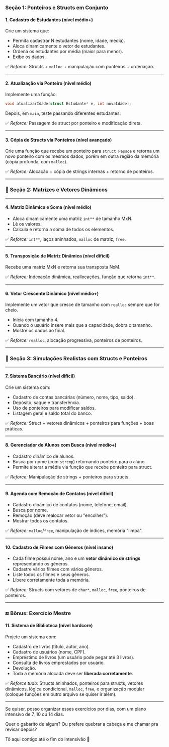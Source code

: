 ### **Seção 1: Ponteiros e Structs em Conjunto**

#### **1. Cadastro de Estudantes (nível médio+)**

Crie um sistema que:

* Permita cadastrar N estudantes (nome, idade, média).
* Aloca dinamicamente o vetor de estudantes.
* Ordena os estudantes por média (maior para menor).
* Exibe os dados.

✅ *Reforce:* Structs + `malloc` + manipulação com ponteiros + ordenação.

---

#### **2. Atualização via Ponteiro (nível médio)**

Implemente uma função:

```c
void atualizarIdade(struct Estudante* e, int novaIdade);
```

Depois, em `main`, teste passando diferentes estudantes.

✅ *Reforce:* Passagem de struct por ponteiro e modificação direta.

---

#### **3. Cópia de Structs via Ponteiros (nível avançado)**

Crie uma função que recebe um ponteiro para `struct Pessoa` e retorna um novo ponteiro com os mesmos dados, porém em outra região da memória (cópia profunda, com `malloc`).

✅ *Reforce:* Alocação + cópia de strings internas + retorno de ponteiros.

---

### 🧠 **Seção 2: Matrizes e Vetores Dinâmicos**

---

#### **4. Matriz Dinâmica e Soma (nível médio)**

* Aloca dinamicamente uma matriz `int**` de tamanho MxN.
* Lê os valores.
* Calcula e retorna a soma de todos os elementos.

✅ *Reforce:* `int**`, laços aninhados, `malloc` de matriz, `free`.

---

#### **5. Transposição de Matriz Dinâmica (nível difícil)**

Recebe uma matriz MxN e retorna sua transposta NxM.

✅ *Reforce:* Indexação dinâmica, reallocações, função que retorna `int**`.

---

#### **6. Vetor Crescente Dinâmico (nível médio+)**

Implemente um vetor que cresce de tamanho com `realloc` sempre que for cheio.

* Inicia com tamanho 4.
* Quando o usuário insere mais que a capacidade, dobra o tamanho.
* Mostre os dados ao final.

✅ *Reforce:* `realloc`, alocação progressiva, ponteiros de ponteiros.

---

### 💾 **Seção 3: Simulações Realistas com Structs e Ponteiros**

---

#### **7. Sistema Bancário (nível difícil)**

Crie um sistema com:

* Cadastro de contas bancárias (número, nome, tipo, saldo).
* Depósito, saque e transferência.
* Uso de ponteiros para modificar saldos.
* Listagem geral e saldo total do banco.

✅ *Reforce:* Struct + vetores dinâmicos + ponteiros para funções + boas práticas.

---

#### **8. Gerenciador de Alunos com Busca (nível médio+)**

* Cadastro dinâmico de alunos.
* Busca por nome (com `strcmp`) retornando ponteiro para o aluno.
* Permite alterar a média via função que recebe ponteiro para struct.

✅ *Reforce:* Manipulação de strings + ponteiros para structs.

---

#### **9. Agenda com Remoção de Contatos (nível difícil)**

* Cadastro dinâmico de contatos (nome, telefone, email).
* Busca por nome.
* Remoção (deve realocar vetor ou "encolher").
* Mostrar todos os contatos.

✅ *Reforce:* `malloc`/`free`, manipulação de índices, memória "limpa".

---

#### **10. Cadastro de Filmes com Gêneros (nível insano)**

* Cada filme possui nome, ano e um **vetor dinâmico de strings** representando os gêneros.
* Cadastre vários filmes com vários gêneros.
* Liste todos os filmes e seus gêneros.
* Libere corretamente toda a memória.

✅ *Reforce:* Structs com vetores de `char*`, `malloc`, `free`, ponteiros de ponteiros.

---

### 🔚 **Bônus: Exercício Mestre**

#### **11. Sistema de Biblioteca (nível hardcore)**

Projete um sistema com:

* Cadastro de livros (título, autor, ano).
* Cadastro de usuários (nome, CPF).
* Empréstimo de livros (um usuário pode pegar até 3 livros).
* Consulta de livros emprestados por usuário.
* Devolução.
* Toda a memória alocada deve ser **liberada corretamente**.

✅ *Reforce tudo:* Structs aninhados, ponteiros para structs, vetores dinâmicos, lógica condicional, `malloc`, `free`, e organização modular (coloque funções em outro arquivo se quiser ir além).

---

Se quiser, posso organizar esses exercícios por dias, com um plano intensivo de 7, 10 ou 14 dias.

Quer o gabarito de algum? Ou prefere quebrar a cabeça e me chamar pra revisar depois?

Tô aqui contigo até o fim do intensivão 💪
